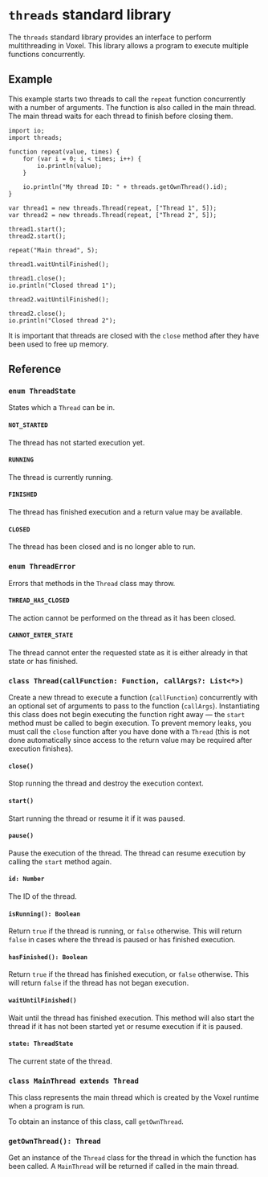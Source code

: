 # `threads` standard library
The `threads` standard library provides an interface to perform multithreading in Voxel. This library allows a program to execute multiple functions concurrently.

## Example
This example starts two threads to call the `repeat` function concurrently with a number of arguments. The function is also called in the main thread. The main thread waits for each thread to finish before closing them.

```voxel
import io;
import threads;

function repeat(value, times) {
    for (var i = 0; i < times; i++) {
        io.println(value);
    }

    io.println("My thread ID: " + threads.getOwnThread().id);
}

var thread1 = new threads.Thread(repeat, ["Thread 1", 5]);
var thread2 = new threads.Thread(repeat, ["Thread 2", 5]);

thread1.start();
thread2.start();

repeat("Main thread", 5);

thread1.waitUntilFinished();

thread1.close();
io.println("Closed thread 1");

thread2.waitUntilFinished();

thread2.close();
io.println("Closed thread 2");
```

It is important that threads are closed with the `close` method after they have been used to free up memory.

## Reference

### `enum ThreadState`
States which a `Thread` can be in.

#### `NOT_STARTED`
The thread has not started execution yet.

#### `RUNNING`
The thread is currently running.

#### `FINISHED`
The thread has finished execution and a return value may be available.

#### `CLOSED`
The thread has been closed and is no longer able to run.

### `enum ThreadError`
Errors that methods in the `Thread` class may throw.

#### `THREAD_HAS_CLOSED`
The action cannot be performed on the thread as it has been closed.

#### `CANNOT_ENTER_STATE`
The thread cannot enter the requested state as it is either already in that state or has finished.

### `class Thread(callFunction: Function, callArgs?: List<*>)`
Create a new thread to execute a function (`callFunction`) concurrently with an optional set of arguments to pass to the function (`callArgs`). Instantiating this class does not begin executing the function right away — the `start` method must be called to begin execution. To prevent memory leaks, you must call the `close` function after you have done with a `Thread` (this is not done automatically since access to the return value may be required after execution finishes).

#### `close()`
Stop running the thread and destroy the execution context.

#### `start()`
Start running the thread or resume it if it was paused.

#### `pause()`
Pause the execution of the thread. The thread can resume execution by calling the `start` method again.

#### `id: Number`
The ID of the thread.

#### `isRunning(): Boolean`
Return `true` if the thread is running, or `false` otherwise. This will return `false` in cases where the thread is paused or has finished execution.

#### `hasFinished(): Boolean`
Return `true` if the thread has finished execution, or `false` otherwise. This will return `false` if the thread has not began execution.

#### `waitUntilFinished()`
Wait until the thread has finished execution. This method will also start the thread if it has not been started yet or resume execution if it is paused.

#### `state: ThreadState`
The current state of the thread.

### `class MainThread extends Thread`
This class represents the main thread which is created by the Voxel runtime when a program is run.

To obtain an instance of this class, call `getOwnThread`.

### `getOwnThread(): Thread`
Get an instance of the `Thread` class for the thread in which the function has been called. A `MainThread` will be returned if called in the main thread.
